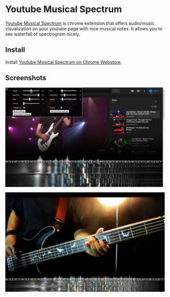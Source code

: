 # Youtube Musical Spectrum

[Youtube Musical Spectrum](https://chrome.google.com/webstore/detail/youtube-musical-spectrum/ddpceafiohdlkiemibjgplcicblnfggi) is chrome
extension that offers audio/music visualization on your youtube page with nice musical notes. It allows you to see waterfall of spectrogram
nicely.

## Install

Install [Youtube Musical Spectrum on Chrome Webstore](https://chrome.google.com/webstore/detail/youtube-musical-spectrum/ddpceafiohdlkiemibjgplcicblnfggi).

## Screenshots

![screenshot](screenshots/00.jpg)

![screenshot](screenshots/01.jpg)
